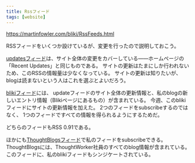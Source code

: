 ```yaml
---
title: Rssフィード
tags: [website]
---
```


https://martinfowler.com/bliki/RssFeeds.html

RSSフィードをいくつか設けているが、変更を行ったので説明しておこう。

[updatesフィード](https://martinfowler.com/updates.rss)は、サイト全体の変更をカバーしている——ホームページの「Recent Updates」と同じものである。
サイトの更新はたまにしか行われないため、このRSSの情報量は少なくなっている。
サイトの更新は知りたいが、blogは読まないという人はこれを選ぶとよいだろう。

[blikiフィード](https://martinfowler.com/bliki/bliki.rss)には、
updateフィードのサイト全体の更新情報と、私のblogの新しいエントリ情報（Blikiページにあるもの）が含まれている。
今週、このblikiフィードにサイトの更新情報を加えた。
2つのフィードをsubscribeするのではなく、
1つのフィードですべての情報を得られるようにするためだ。

どちらのフィードもRSS 0.91である。

ほかにも[ThoughtBlogsフィード](http://blogs.thoughtworks.com/)で私のフィードをsubscribeできる。
ThoughtBlogsには、ThoughtWorker社員のすべてのblog情報が含まれている。
このフィードに、私のblikiフィードもシンジケートされている。
